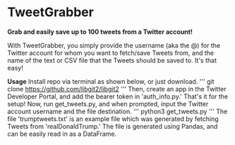 # TweetGrabber
**Grab and easily save up to 100 tweets from a Twitter account!**

With TweetGrabber, you simply provide the username (aka the @) for the Twitter account for whom you want to fetch/save Tweets from, and the name of the text or CSV file that the Tweets should be saved to.
It's that easy!

**Usage**
Install repo via terminal as shown below, or just download.
'''
git clone https://github.com/libgit2/libgit2
'''
Then, create an app in the Twitter Developer Portal, and add the bearer token in 'auth_info.py.' That's it for the setup! Now, run get_tweets.py, and when prompted, input the Twitter account username and the file destination.
'''
python3 get_tweets.py
'''
The file 'trumptweets.txt' is an example file which was generated by fetching Tweets from 'realDonaldTrump.' The file is generated using Pandas, and can be easily read in as a DataFrame.
